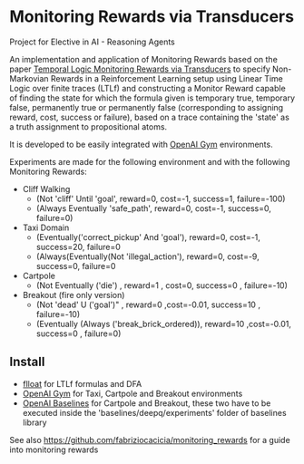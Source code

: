 # Monitoring Rewards via Transducers

Project for Elective in AI - Reasoning Agents

An implementation and application of Monitoring Rewards based on the paper
[Temporal Logic Monitoring Rewards via Transducers](http://www.diag.uniroma1.it/degiacom/papers/2020draft/kr2020dfipr.pdf) to specify Non-Markovian Rewards in a Reinforcement Learning setup using Linear Time Logic over finite traces (LTLf) and constructing a Monitor Reward capable of finding the state for which the formula given is temporary true, temporary false, permanently true or permanently false (corresponding to assigning reward, cost, success or failure), based on a trace containing the 'state' as a truth assignment to propositional atoms.


It is developed to be easily integrated with [OpenAI Gym](https://gym.openai.com/) environments.


Experiments are made for the following environment and with the following Monitoring Rewards:
 - Cliff Walking 
    * (Not 'cliff' Until 'goal', reward=0, cost=-1, success=1, failure=-100)
    * (Always Eventually 'safe_path', reward=0, cost=-1, success=0, failure=0)
 - Taxi Domain
    * (Eventually('correct_pickup' And 'goal'), reward=0, cost=-1, success=20, failure=0
    * (Always(Eventually(Not 'illegal_action'), reward=0, cost=-9, success=0, failure=0
 - Cartpole 
    * (Not Eventually ('die') , reward=1 , cost=0, success=0 , failure=-10)
 - Breakout (fire only version)
    * (Not 'dead' U ('goal')" , reward=0 ,cost=-0.01, success=10 , failure=-10)
    * (Eventually (Always ('break_brick_ordered)), reward=10 ,cost=-0.01, success=0 , failure=0)

## Install 
- [flloat](https://github.com/whitemech/flloat) for LTLf formulas and DFA
- [OpenAI Gym](https://gym.openai.com/) for Taxi, Cartpole and Breakout environments
- [OpenAI Baselines](https://github.com/openai/baselines) for Cartpole and Breakout, these two have to be executed inside the 'baselines/deepq/experiments' folder of baselines library


See also https://github.com/fabriziocacicia/monitoring_rewards for a guide into monitoring rewards
